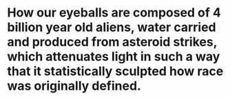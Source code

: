 # How our eyeballs are composed of 4 billion year old aliens, water carried and produced from asteroid strikes, which attenuates light in such a way that it statistically sculpted how race was originally defined.